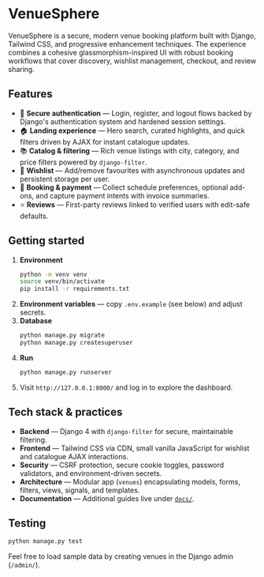 # VenueSphere

VenueSphere is a secure, modern venue booking platform built with Django, Tailwind CSS, and progressive enhancement techniques. The experience combines a cohesive glassmorphism-inspired UI with robust booking workflows that cover discovery, wishlist management, checkout, and review sharing.

## Features

- 🔐 **Secure authentication** — Login, register, and logout flows backed by Django's authentication system and hardened session settings.
- 🏠 **Landing experience** — Hero search, curated highlights, and quick filters driven by AJAX for instant catalogue updates.
- 📚 **Catalog & filtering** — Rich venue listings with city, category, and price filters powered by `django-filter`.
- 💖 **Wishlist** — Add/remove favourites with asynchronous updates and persistent storage per user.
- 📅 **Booking & payment** — Collect schedule preferences, optional add-ons, and capture payment intents with invoice summaries.
- ⭐ **Reviews** — First-party reviews linked to verified users with edit-safe defaults.

## Getting started

1. **Environment**
   ```bash
   python -m venv venv
   source venv/bin/activate
   pip install -r requirements.txt
   ```
2. **Environment variables** — copy `.env.example` (see below) and adjust secrets.
3. **Database**
   ```bash
   python manage.py migrate
   python manage.py createsuperuser
   ```
4. **Run**
   ```bash
   python manage.py runserver
   ```
5. Visit `http://127.0.0.1:8000/` and log in to explore the dashboard.

## Tech stack & practices

- **Backend** — Django 4 with `django-filter` for secure, maintainable filtering.
- **Frontend** — Tailwind CSS via CDN, small vanilla JavaScript for wishlist and catalogue AJAX interactions.
- **Security** — CSRF protection, secure cookie toggles, password validators, and environment-driven secrets.
- **Architecture** — Modular app (`venues`) encapsulating models, forms, filters, views, signals, and templates.
- **Documentation** — Additional guides live under [`docs/`](docs/).

## Testing

```bash
python manage.py test
```

Feel free to load sample data by creating venues in the Django admin (`/admin/`).
